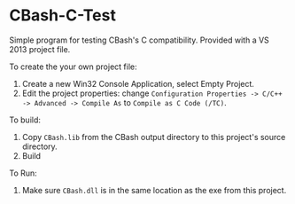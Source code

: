 CBash-C-Test
============

Simple program for testing CBash's C compatibility.  Provided with a VS 2013 project file.

To create the your own project file:
 1. Create a new Win32 Console Application, select Empty Project.
 2. Edit the project properties: change `Configuration Properties -> C/C++ -> Advanced -> Compile As` to `Compile as C Code (/TC)`.

To build:
 1. Copy `CBash.lib` from the CBash output directory to this project's source directory.
 2. Build

To Run:
 1. Make sure `CBash.dll` is in the same location as the exe from this project.

